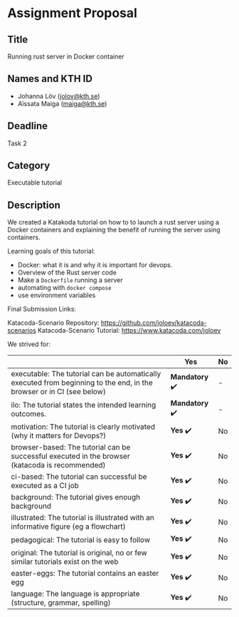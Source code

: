 
# Assignment Proposal

## Title

Running rust server in Docker container

## Names and KTH ID
  - Johanna Löv (jolov@kth.se)
  - Aïssata Maiga (maiga@kth.se)

## Deadline

Task 2

## Category

Executable tutorial

## Description
We created a Katakoda tutorial on how to to launch a rust server using a Docker containers and explaining the benefit of running the server using containers.

Learning goals of this tutorial:
- Docker: what it is and why it is important for devops.
- Overview of the Rust server code
- Make a `Dockerfile` running a server
- automating with `docker compose`
- use environment variables

Final Submission Links:

Katacoda-Scenario Repository: https://github.com/joloev/katacoda-scenarios
Katacoda-Scenario Tutorial: https://www.katacoda.com/joloev



We strived for:


|                                                                                                                       | Yes                              | No  |
| --------------------------------------------------------------------------------------------------------------------- | -------------------------------- | --- |
| executable: The tutorial can be automatically executed from beginning to the end, in the browser or in CI (see below) | **Mandatory** :heavy_check_mark: | -   |
| ilo: The tutorial states the intended learning outcomes.                                                              | **Mandatory** :heavy_check_mark: | -   |
| motivation: The tutorial is clearly motivated (why it matters for Devops?)                                            | **Yes** :heavy_check_mark:       | No  |
| browser-based: The tutorial can be successful executed in the browser (katacoda is recommended)                       | **Yes** :heavy_check_mark:       | No  |
| ci-based: The tutorial can successful be executed as a CI job                                                         | **Yes** :heavy_check_mark:       | No  |
| background: The tutorial gives enough background                                                                      | **Yes** :heavy_check_mark:       | No  |
| illustrated: The tutorial is illustrated with an informative figure (eg a flowchart)                                  | **Yes** :heavy_check_mark:                          | No  |
| pedagogical: The tutorial is easy to follow                                                                           | **Yes** :heavy_check_mark:       | No  |
| original: The tutorial is original, no or few similar tutorials exist on the web                                      | **Yes** :heavy_check_mark:       | No  |
| easter-eggs: The tutorial contains an easter egg                                                                      | **Yes** :heavy_check_mark:       | No  |
| language: The language is appropriate (structure, grammar, spelling)                                                  | **Yes** :heavy_check_mark:       | No  |